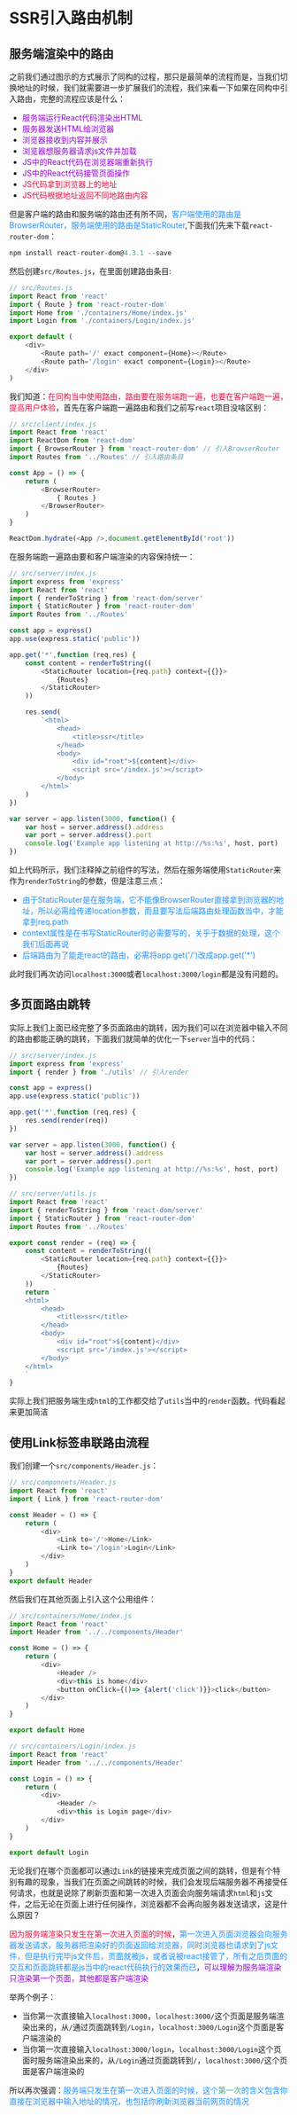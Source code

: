 # SSR引入路由机制

## 服务端渲染中的路由
之前我们通过图示的方式展示了同构的过程，那只是最简单的流程而是，当我们切换地址的时候，我们就需要进一步扩展我们的流程，我们来看一下如果在同构中引入路由，完整的流程应该是什么：
+ <font color=#9400D3>服务端运行React代码渲染出HTML</font>
+ <font color=#9400D3>服务器发送HTML给浏览器</font>
+ <font color=#9400D3>浏览器接收到内容并展示</font>
+ <font color=#9400D3>浏览器想服务器请求js文件并加载</font>
+ <font color=#9400D3>JS中的React代码在浏览器端重新执行</font>
+ <font color=#9400D3>JS中的React代码接管页面操作</font>
+ <font color=#DD1144>JS代码拿到浏览器上的地址</font>
+ <font color=#DD1144>JS代码根据地址返回不同地路由内容</font>

但是客户端的路由和服务端的路由还有所不同，<font color=#1E90FF>客户端使用的路由是BrowserRouter，服务端使用的路由是StaticRouter</font>,下面我们先来下载`react-router-dom`：
```javascript
npm install react-router-dom@4.3.1 --save
```
然后创建`src/Routes.js`，在里面创建路由条目:
```javascript
// src/Routes.js
import React from 'react'
import { Route } from 'react-router-dom'
import Home from './containers/Home/index.js'
import Login from './containers/Login/index.js'

export default (
	<div>
		<Route path='/' exact component={Home}></Route>
		<Route path='/login' exact component={Login}></Route>
	</div>
)
```
我们知道：<font color=#DD1144>在同构当中使用路由，路由要在服务端跑一遍，也要在客户端跑一遍，提高用户体验</font>，首先在客户端跑一遍路由和我们之前写`react`项目没啥区别：
```javascript
// src/client/index.js
import React from 'react'
import ReactDom from 'react-dom'
import { BrowserRouter } from 'react-router-dom' // 引入BrowserRouter
import Routes from '../Routes' // 引入路由条目

const App = () => {
	return (
		<BrowserRouter>
			{ Routes }
		</BrowserRouter>
	)
}

ReactDom.hydrate(<App />,document.getElementById('root'))
```
在服务端跑一遍路由要和客户端渲染的内容保持统一：
```javascript
// src/server/index.js
import express from 'express'
import React from 'react'
import { renderToString } from 'react-dom/server'
import { StaticRouter } from 'react-router-dom'
import Routes from '../Routes'

const app = express()
app.use(express.static('public'))

app.get('*',function (req,res) {
	const content = renderToString((
		<StaticRouter location={req.path} context={{}}>
			{Routes}
		</StaticRouter>
	))

	res.send(
		`<html>
			<head>
				<title>ssr</title>
			</head>
			<body>
				<div id="root">${content}</div>
				<script src='/index.js'></script>
			</body>
		</html>`
	)
})

var server = app.listen(3000, function() {
	var host = server.address().address
	var port = server.address().port
	console.log('Example app listening at http://%s:%s', host, port)
})
```
如上代码所示，我们注释掉之前组件的写法，然后在服务端使用`StaticRouter`来作为`renderToString`的参数，但是注意三点：
+ <font color=#1E90FF>由于StaticRouter是在服务端，它不能像BrowserRouter直接拿到浏览器的地址，所以必需给传递location参数，而且要写法后端路由处理函数当中，才能拿到req.path</font>
+ <font color=#1E90FF>context属性是在书写StaticRouter时必需要写的，关乎于数据的处理，这个我们后面再说</font>
+ <font color=#1E90FF>后端路由为了能走react的路由，必需将app.get('/')改成app.get('*')</font>

此时我们再次访问`localhost:3000`或者`localhost:3000/login`都是没有问题的。

## 多页面路由跳转
实际上我们上面已经完整了多页面路由的跳转，因为我们可以在浏览器中输入不同的路由都能正确的跳转，下面我们就简单的优化一下`server`当中的代码：
```javascript
// src/server/index.js
import express from 'express'
import { render } from './utils' // 引入render

const app = express()
app.use(express.static('public'))

app.get('*',function (req,res) {
	res.send(render(req))
})

var server = app.listen(3000, function() {
	var host = server.address().address
	var port = server.address().port
	console.log('Example app listening at http://%s:%s', host, port)
})
```
```javascript
// src/server/utils.js
import React from 'react'
import { renderToString } from 'react-dom/server'
import { StaticRouter } from 'react-router-dom'
import Routes from '../Routes'

export const render = (req) => {
	const content = renderToString((
		<StaticRouter location={req.path} context={{}}>
			{Routes}
		</StaticRouter>
	))
	return `
	<html>
		<head>
			<title>ssr</title>
		</head>
		<body>
			<div id="root">${content}</div>
			<script src='/index.js'></script>
		</body>
	</html>
	`
}
```
实际上我们把服务端生成`html`的工作都交给了`utils`当中的`render`函数。代码看起来更加简洁

## 使用Link标签串联路由流程
我们创建一个`src/components/Header.js`：
```javascript
// src/componnets/Header.js
import React from 'react'
import { Link } from 'react-router-dom'

const Header = () => {
	return (
		<div>
			<Link to='/'>Home</Link>
			<Link to='/login'>Login</Link>
		</div>
	)
}
export default Header
```
然后我们在其他页面上引入这个公用组件：
```javascript
// src/containers/Home/index.js
import React from 'react'
import Header from '../../components/Header'

const Home = () => {
	return (
		<div>
			<Header />
			<div>this is home</div>
			<button onClick={()=> {alert('click')}}>click</button>
		</div>
	)
}

export default Home
```
```javascript
// src/containers/Login/index.js
import React from 'react'
import Header from '../../components/Header'

const Login = () => {
	return (
		<div>
			<Header />
			<div>this is Login page</div>
		</div>
	)
}

export default Login
```
无论我们在哪个页面都可以通过`Link`的链接来完成页面之间的跳转，但是有个特别有趣的现象，当我们在页面之间跳转的时候，我们会发现后端服务器不再接受任何请求，也就是说除了刷新页面和第一次进入页面会向服务端请求`html`和`js`文件，之后无论在页面上进行任何操作，浏览器都不会再向服务器发送请求，这是什么原因？

<font color=#DD1144>因为服务端渲染只发生在第一次进入页面的时候</font>，<font color=#1E90FF>第一次进入页面浏览器会向服务器发送请求，服务器把渲染好的页面返回给浏览器，同时浏览器也请求到了js文件，但是执行完毕js文件后，页面就被js，或者说被react接管了，所有之后页面的交互和页面跳转都是js当中的react代码执行的效果而已</font>，<font color=#9400D3>可以理解为服务端渲染只渲染第一个页面，其他都是客户端渲染</font>

举两个例子：
+ 当你第一次直接输入`localhost:3000`，`localhost:3000/`这个页面是服务端渲染出来的，从`/`通过页面跳转到`/Login`，`localhost:3000/Login`这个页面是客户端渲染的
+ 当你第一次直接输入`localhost:3000/login`，`localhost:3000/Login`这个页面时服务端渲染出来的，从`/Login`通过页面跳转到`/`，`localhost:3000/`这个页面是客户端渲染的

所以再次强调：<font color=#1E90FF>服务端只发生在第一次进入页面的时候，这个<font color=#3eaf7c>第一次</font>的含义包含你直接在浏览器中输入地址的情况，也包括你刷新浏览器当前网页的情况</font>
